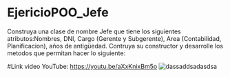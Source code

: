 # EjericioPOO_Jefe
Construya una clase de nombre Jefe que tiene los siguientes atributos:Nombres, DNI, Cargo (Gerente y Subgerente), Area (Contabilidad, Planificacion), años de antigüedad. Contruya su constructor y desarrolle los metodos que permitan hacer lo siguiente:

#Link video YouTube: https://youtu.be/aXxKnixBm5o
![dassaddsadasdsa](https://github.com/Benji379/EjericioPOO_Jefe/assets/108637204/f79aef36-7a33-4767-b967-9873f7c5b8c8)

